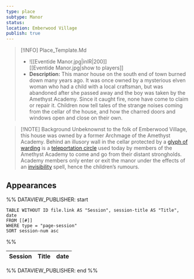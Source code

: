 ```yaml
---
type: place
subtype: Manor
status: 
location: Emberwood Village
publish: true
---
```


>[!INFO] Place_Template.Md
>- ![[Eventide Manor.jpg|inlR|200]]
<br/> [[Eventide Manor.jpg|show to players]]
> - **Description:** This manor house on the south end of town burned down many years ago. It was once owned by a mysterious elven woman who had a child with a local craftsman, but was abandoned after she passed away and the boy was taken by the Amethyst Academy. Since it caught fire, none have come to claim or repair it. Children now tell tales of the strange noises coming from the cellar of the house, and how the charred doors and windows open and close on their own.

>[!NOTE] Background
>Unbeknownst to the folk of Emberwood Village, this house was owned by a former Archmage of the Amethyst Academy. Behind an illusory wall in the cellar protected by a [glyph of warding](https://www.dndbeyond.com/spells/2125-glyph-of-warding) is a [teleportation circle](https://www.dndbeyond.com/spells/2276-teleportation-circle) used today by members of the Amethyst Academy to come and go from their distant strongholds. Academy members only enter or exit the manor under the effects of an [invisibility](https://www.dndbeyond.com/spells/2159-invisibility) spell, hence the children’s rumours.

## Appearances

%% DATAVIEW_PUBLISHER: start
```dataview
TABLE WITHOUT ID file.link AS "Session", session-title AS "Title", date
FROM [[#]]
WHERE type = "page-session"
SORT session-num asc
```
%%

| Session | Title | date |
| ------- | ----- | ---- |

%% DATAVIEW_PUBLISHER: end %%